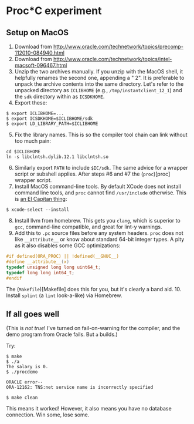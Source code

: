 # Proc*C experiment

## Setup on MacOS

1. Download from
   http://www.oracle.com/technetwork/topics/precomp-112010-084940.html
2. Download from
   http://www.oracle.com/technetwork/topics/intel-macsoft-096467.html
3. Unzip the two archives manually.  If you unzip with the MacOS shell, it
   helpfully renames the second one, appending a " 2".  It is preferable to
   unpack the archive contents into the same directory.  Let's refer to the
   unpacked directory as `ICLIBHOME` (e.g., `/tmp/instantclient_12_1`) and the
   `sdk` directory within as `ICSDKHOME`.
4. Export these:
```
$ export ICLIBHOME=...
$ export ICSDKHOME=$ICLIBHOME/sdk
$ export LD_LIBRARY_PATH=$ICLIBHOME
```
5. Fix the library names.  This is so the compiler tool chain can link without
   too much pain:
```
cd $ICLIBHOME
ln -s libclntsh.dylib.12.1 libclntsh.so
```
6. Similarly export `PATH` to include `$IC/sdk`.  The same advice for a
   wrapper script or subshell applies.  After steps #6 and #7 the
   (`proc`)[proc] wrapper script.
7. Install MacOS command-line tools.  By default XCode does not install
   command line tools, and `proc` cannot find `/usr/include` otherwise.  This
   is [an El Capitan
thing](http://superuser.com/questions/995360/missing-usr-include-in-os-x-el-capitan):
```
$ xcode-select --install
```
8. Install llvm from homebrew.  This gets you `clang`, which is superior to
   `gcc`, command-line compatible, and great for lint-y warnings.
9. Add this to `.pc` source files before any system headers.  `proc` does not
   like `__attribute__` or know about standard 64-bit integer types.  A pity
   as it also disables some GCC optimizations:
```c
#if defined(ORA_PROC) || !defined(__GNUC__)
#define __attribute__(x)
typedef unsigned long long uint64_t;
typedef long long int64_t;
#endif
```
   The (`Makefile`)[Makefile] does this for you, but it's clearly a band aid.
10. Install `splint` (a `lint` look-a-like) via Homebrew.

## If all goes well

(This is *not true*!  I've turned on fail-on-warning for the compiler, and the
demo program from Oracle fails.  But `a` builds.)

Try:
```
$ make
$ ./a
The salary is 0.
$ ./procdemo

ORACLE error--
ORA-12162: TNS:net service name is incorrectly specified

$ make clean
```
This means it worked!  However, it also means you have no database connection.
Win some, lose some.
